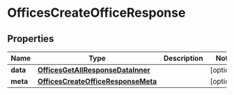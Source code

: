 

# OfficesCreateOfficeResponse


## Properties

| Name | Type | Description | Notes |
|------------ | ------------- | ------------- | -------------|
|**data** | [**OfficesGetAllResponseDataInner**](OfficesGetAllResponseDataInner.md) |  |  [optional] |
|**meta** | [**OfficesCreateOfficeResponseMeta**](OfficesCreateOfficeResponseMeta.md) |  |  [optional] |



